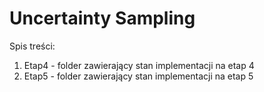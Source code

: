 # Uncertainty Sampling

Spis treści:
1. Etap4 - folder zawierający stan implementacji na etap 4
2. Etap5 - folder zawierający stan implementacji na etap 5

